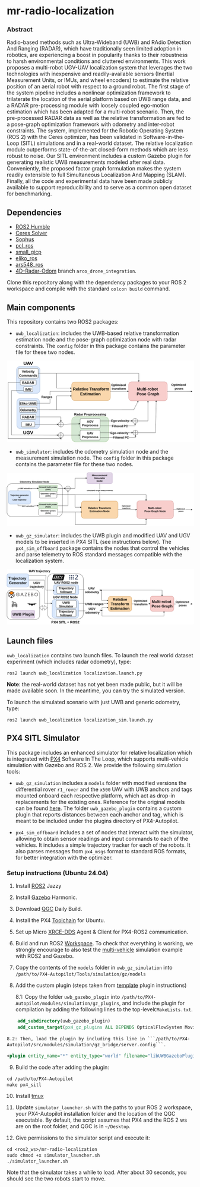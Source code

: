 # mr-radio-localization

### Abstract
Radio-based methods such as Ultra-Wideband (UWB) and RAdio Detection And Ranging (RADAR), which have traditionally seen limited adoption in robotics, are experiencing a boost in popularity thanks to their robustness to harsh environmental conditions and cluttered environments. This work proposes a multi-robot UGV-UAV localization system that leverages the two technologies with inexpensive and readily-available sensors (Inertial Measurement Units, or IMUs, and wheel encoders) to estimate the relative position of an aerial robot with respect to a ground robot. The first stage of the system pipeline includes a nonlinear optimization framework to trilaterate the location of the aerial platform based on UWB range data, and a RADAR pre-processing module with loosely coupled ego-motion estimation which has been adapted for a multi-robot scenario. Then, the pre-processed RADAR data as well as the relative transformation are fed to a pose-graph optimization framework with odometry and inter-robot constraints. The system, implemented for the Robotic Operating System (ROS 2) with the Ceres optimizer, has been validated in Software-in-the-Loop (SITL) simulations and in a real-world dataset. The relative localization module outperforms state-of-the-art closed-form methods which are less robust to noise. Our SITL environment includes a custom Gazebo plugin for generating realistic UWB measurements modeled after real data.  Conveniently, the proposed factor graph formulation makes the system readily extensible to full Simultaneous Localization And Mapping (SLAM).  Finally, all the code and experimental data have been made publicly available to support reproducibility and to serve as a common open dataset for benchmarking.

## Dependencies

* [ROS2 Humble](https://docs.ros.org/en/humble/index.html)
* [Ceres Solver](https://github.com/ceres-solver/ceres-solver)
* [Sophus](https://github.com/strasdat/Sophus)
* [pcl_ros](https://github.com/ros-perception/perception_pcl)
* [small_gicp](https://github.com/koide3/small_gicp)
* [eliko_ros](https://github.com/robotics-upo/eliko_ros)
* [ars548_ros](https://github.com/robotics-upo/ars548_ros)
* [4D-Radar-Odom](https://github.com/robotics-upo/4D-Radar-Odom/tree/arco-drone-integration) branch ```arco_drone_integration```.

Clone this repository along with the dependency packages to your ROS 2 workspace and compile with the standard ```colcon build``` command.

## Main components

This repository contains two ROS2 packages:

* ```uwb_localization```: includes the UWB-based relative transformation estimation node and the pose-graph optimization node with radar constraints. The ```config``` folder in this package contains the parameter file for these two nodes.

![](images/real_diagram.drawio.png)

* ```uwb_simulator```: includes the odometry simulation node and the measurement simulation node.  The ```config``` folder in this package contains the parameter file for these two nodes.

![](images/basic_sim_diagram_simulation.drawio.png)

* ```uwb_gz_simulator```: includes the UWB plugin and modified UAV and UGV models to be inserted in PX4 SITL (see instructions below).  The ```px4_sim_offboard``` package contains the nodes that control the vehicles and parse telemetry to ROS standard messages compatible with the localization system.

![](images/SITL_simulation.drawio.png)


## Launch files

```uwb_localization``` contains two launch files. To launch the real world dataset experiment (which includes radar odometry), type:
``` 
ros2 launch uwb_localization localization.launch.py
```
**Note**: the real-world dataset has not yet been made public, but it will be made available soon. In the meantime, you can try the simulated version. 

To launch the simulated scenario with just UWB and generic odometry, type:
``` 
ros2 launch uwb_localization localization_sim.launch.py

```

## PX4 SITL Simulator

This package includes an enhanced simulator for relative localization which is integrated with [PX4](https://docs.px4.io/main/en/simulation/) Software In The Loop, which supports multi-vehicle simulation with Gazebo and ROS 2. We provide the following simulation tools:

* ```uwb_gz_simulation``` includes a ```models``` folder with modified versions the differential rover ```r1_rover``` and the ```x500``` UAV with UWB anchors and tags mounted onboard each respective platform, which act as drop-in replacements for the existing ones. Reference for the original models can be found [here](https://docs.px4.io/main/en/sim_gazebo_gz/vehicles.html). The folder ```uwb_gazebo_plugin``` contains a custom plugin that reports distances between each anchor and tag, which is meant to be included under the plugins directory of PX4-Autopilot. 

* ```px4_sim_offboard``` includes a set of nodes that interact with the simulator, allowing to obtain sensor readings and input commands to each of the vehicles. It includes a simple trajectory tracker for each of the robots. It also parses messages from ```px4_msgs``` format to standard ROS formats, for better integration with the optimizer. 

### Setup instructions (Ubuntu 24.04)

1) Install [ROS2](https://docs.ros.org/en/jazzy/index.html) Jazzy 

2) Install [Gazebo](https://gazebosim.org/docs/harmonic/ros_installation/) Harmonic.

3) Download [QGC](https://docs.qgroundcontrol.com/master/en/qgc-user-guide/releases/daily_builds.html) Daily Build.

4) Install the PX4 [Toolchain](https://docs.px4.io/main/en/dev_setup/dev_env_linux_ubuntu.html) for Ubuntu. 

5) Set up Micro [XRCE-DDS](https://docs.px4.io/main/en/ros2/user_guide.html#setup-micro-xrce-dds-agent-client) Agent & Client for PX4-ROS2 communication.

6) Build and run ROS2 [Workspace](https://docs.px4.io/main/en/ros2/user_guide.html#build-ros-2-workspace). To check that everything is working, we strongly encourage to also test the [multi-vehicle](https://docs.px4.io/main/en/sim_gazebo_gz/multi_vehicle_simulation.html) simulation example with ROS2 and Gazebo.

7) Copy the contents of the ```models``` folder in ```uwb_gz_simulation``` into ```/path/to/PX4-Autopilot/Tools/simulation/gz/models```

8) Add the custom plugin (steps taken from [template](https://github.com/PX4/PX4-Autopilot/tree/main/src/modules/simulation/gz_plugins/template_plugin) plugin instructions) 
    
    8.1: Copy the folder ```uwb_gazebo_plugin``` into ```/path/to/PX4-Autopilot/modules/simulation/gz_plugins```, and include the plugin for compilation by adding the following lines to the top-level```CMakeLists.txt```. 

```cmake
    add_subdirectory(uwb_gazebo_plugin)
    add_custom_target(px4_gz_plugins ALL DEPENDS OpticalFlowSystem MovingPlatformController TemplatePlugin GenericMotorModelPlugin BuoyancySystemPlugin SpacecraftThrusterModelPlugin UWBGazeboPlugin)
```
    8.2: Then, load the plugin by including this line in ```/path/to/PX4-Autopilot/src/modules/simulation/gz_bridge/server.config```.

```xml
<plugin entity_name="*" entity_type="world" filename="libUWBGazeboPlugin.so" name="custom::UWBGazeboSystem"/>
```

9) Build the code after adding the plugin: 
```
cd /path/to/PX4-Autopilot
make px4_sitl
```

10) Install [tmux](https://github.com/tmux/tmux/wiki/Installing) 

11) Update ```simulator_launcher.sh``` with the paths to your ROS 2 workspace, your PX4-Autopilot installation folder and the location of the QGC executable. By default, the script assumes that PX4 and the ROS 2 ws are on the root folder, and QGC is in ```~/Desktop```. 

12) Give permissions to the simulator script and execute it: 

```
cd <ros2_ws>/mr-radio-localization
sudo chmod +x simulator_launcher.sh
./simulator_launcher.sh
```

Note that the simulator takes a while to load. After about 30 seconds, you should see the two robots start to move. 

